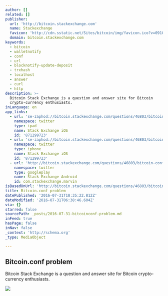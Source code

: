 ```yaml
---
author: []
related: []
publisher:
  url: 'http://bitcoin.stackexchange.com'
  name: Stackexchange
  favicon: 'http://cdn.sstatic.net/Sites/bitcoin/img/favicon.ico?v=0910168c5c65'
  domain: bitcoin.stackexchange.com
keywords:
  - bitcoin
  - walletnotify
  - conf
  - url
  - blocknotify-update-deposit
  - trxhash
  - localhost
  - answer
  - curl
  - http
description: >-
  Bitcoin Stack Exchange is a question and answer site for Bitcoin
  crypto-currency enthusiasts.
inLanguage: en
app_links:
  - url: 'se-zaphod://bitcoin.stackexchange.com/questions/46803/bitcoin-conf-problem'
    namespace: twitter
    type: ipad
    name: Stack Exchange iOS
    id: '871299723'
  - url: 'se-zaphod://bitcoin.stackexchange.com/questions/46803/bitcoin-conf-problem'
    namespace: twitter
    type: iphone
    name: Stack Exchange iOS
    id: '871299723'
  - url: 'http://bitcoin.stackexchange.com/questions/46803/bitcoin-conf-problem'
    namespace: twitter
    type: googleplay
    name: Stack Exchange Android
    id: com.stackexchange.marvin
isBasedOnUrl: 'http://bitcoin.stackexchange.com/questions/46803/bitcoin-conf-problem'
title: Bitcoin.conf problem
datePublished: '2016-07-31T18:35:22.812Z'
dateModified: '2016-07-31T06:38:46.604Z'
via: {}
starred: false
sourcePath: _posts/2016-07-31-bitcoinconf-problem.md
inFeed: true
hasPage: false
inNav: false
_context: 'http://schema.org'
_type: MediaObject

---
```

<article style=""><h1>Bitcoin.conf problem</h1><p>Bitcoin Stack Exchange is a question and answer site for Bitcoin crypto-currency enthusiasts.</p><img src="http://cdn.sstatic.net/Sites/bitcoin/img/apple-touch-icon.png?v=a43e5a337e6b&amp;a" /></article>